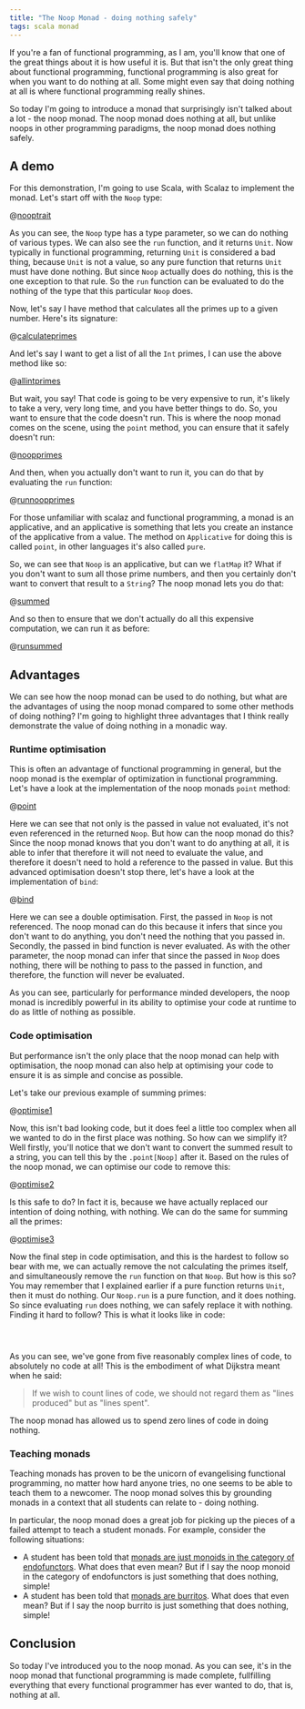 ```yaml
---
title: "The Noop Monad - doing nothing safely"
tags: scala monad
---
```


If you're a fan of functional programming, as I am, you'll know that one of the great things about it is how useful it is.  But that isn't the only great thing about functional programming, functional programming is also great for when you want to do nothing at all.  Some might even say that doing nothing at all is where functional programming really shines.

So today I'm going to introduce a monad that surprisingly isn't talked about a lot - the noop monad.  The noop monad does nothing at all, but unlike noops in other programming paradigms, the noop monad does nothing safely.

## A demo

For this demonstration, I'm going to use Scala, with Scalaz to implement the monad.  Let's start off with the `Noop` type:

@[nooptrait](/_code/noop-monad/NoopMonad.scala)

As you can see, the `Noop` type has a type parameter, so we can do nothing of various types.  We can also see the `run` function, and it returns `Unit`.  Now typically in functional programming, returning `Unit` is considered a bad thing, because `Unit` is not a value, so any pure function that returns `Unit` must have done nothing.  But since `Noop` actually does do nothing, this is the one exception to that rule.  So the `run` function can be evaluated to do the nothing of the type that this particular `Noop` does.

Now, let's say I have method that calculates all the primes up to a given number.  Here's its signature:

@[calculateprimes](/_code/noop-monad/NoopMonad.scala)

And let's say I want to get a list of all the `Int` primes, I can use the above method like so:

@[allintprimes](/_code/noop-monad/NoopMonad.scala)

But wait, you say! That code is going to be very expensive to run, it's likely to take a very, very long time, and you have better things to do.  So, you want to ensure that the code doesn't run.  This is where the noop monad comes on the scene, using the `point` method, you can ensure that it safely doesn't run:

@[noopprimes](/_code/noop-monad/NoopMonad.scala)

And then, when you actually don't want to run it, you can do that by evaluating the `run` function:

@[runnoopprimes](/_code/noop-monad/NoopMonad.scala)

For those unfamiliar with scalaz and functional programming, a monad is an applicative, and an applicative is something that lets you create an instance of the applicative from a value.  The method on `Applicative` for doing this is called `point`, in other languages it's also called `pure`.

So, we can see that `Noop` is an applicative, but can we `flatMap` it?  What if you don't want to sum all those prime numbers, and then you certainly don't want to convert that result to a `String`?  The noop monad lets you do that:

@[summed](/_code/noop-monad/NoopMonad.scala)

And so then to ensure that we don't actually do all this expensive computation, we can run it as before:

@[runsummed](/_code/noop-monad/NoopMonad.scala)

## Advantages

We can see how the noop monad can be used to do nothing, but what are the advantages of using the noop monad compared to some other methods of doing nothing?  I'm going to highlight three advantages that I think really demonstrate the value of doing nothing in a monadic way.

### Runtime optimisation

This is often an advantage of functional programming in general, but the noop monad is the exemplar of optimization in functional programming.  Let's have a look at the implementation of the noop monads `point` method:

@[point](/_code/noop-monad/NoopMonad.scala)

Here we can see that not only is the passed in value not evaluated, it's not even referenced in the returned `Noop`.  But how can the noop monad do this?  Since the noop monad knows that you don't want to do anything at all, it is able to infer that therefore it will not need to evaluate the value, and therefore it doesn't need to hold a reference to the passed in value.  But this advanced optimisation doesn't stop there, let's have a look at the implementation of `bind`:

@[bind](/_code/noop-monad/NoopMonad.scala)

Here we can see a double optimisation.  First, the passed in `Noop` is not referenced.  The noop monad can do this because it infers that since you don't want to do anything, you don't need the nothing that you passed in.  Secondly, the passed in bind function is never evaluated.  As with the other parameter, the noop monad can infer that since the passed in `Noop` does nothing, there will be nothing to pass to the passed in function, and therefore, the function will never be evaluated.

As you can see, particularly for performance minded developers, the noop monad is incredibly powerful in its ability to optimise your code at runtime to do as little of nothing as possible.

### Code optimisation

But performance isn't the only place that the noop monad can help with optimisation, the noop monad can also help at optimising your code to ensure it is as simple and concise as possible.

Let's take our previous example of summing primes:

@[optimise1](/_code/noop-monad/NoopMonad.scala)

Now, this isn't bad looking code, but it does feel a little too complex when all we wanted to do in the first place was nothing.  So how can we simplify it?  Well firstly, you'll notice that we don't want to convert the summed result to a string, you can tell this by the `.point[Noop]` after it.  Based on the rules of the noop monad, we can optimise our code to remove this:

@[optimise2](/_code/noop-monad/NoopMonad.scala)

Is this safe to do?  In fact it is, because we have actually replaced our intention of doing nothing, with nothing.  We can do the same for summing all the primes:

@[optimise3](/_code/noop-monad/NoopMonad.scala)

Now the final step in code optimisation, and this is the hardest to follow so bear with me, we can actually remove the not calculating the primes itself, and simultaneously remove the `run` function on that `Noop`.  But how is this so?  You may remember that I explained earlier if a pure function returns `Unit`, then it must do nothing.  Our `Noop.run` is a pure function, and it does nothing.  So since evaluating `run` does nothing, we can safely replace it with nothing.  Finding it hard to follow?  This is what it looks like in code:

<pre class="prettyprint"><code class="language-scala">

</code></pre>

As you can see, we've gone from five reasonably complex lines of code, to absolutely no code at all!  This is the embodiment of what Dijkstra meant when he said:

> If we wish to count lines of code, we should not regard them as "lines produced" but as "lines spent".

The noop monad has allowed us to spend zero lines of code in doing nothing.

### Teaching monads

Teaching monads has proven to be the unicorn of evangelising functional programming, no matter how hard anyone tries, no one seems to be able to teach them to a newcomer.  The noop monad solves this by grounding monads in a context that all students can relate to - doing nothing.

In particular, the noop monad does a great job for picking up the pieces of a failed attempt to teach a student monads.  For example, consider the following situations:

* A student has been told that [monads are just monoids in the category of endofunctors](http://james-iry.blogspot.com.au/2009/05/brief-incomplete-and-mostly-wrong.html).  What does that even mean?  But if I say the noop monoid in the category of endofunctors is just something that does nothing, simple!
* A student has been told that [monads are burritos](http://blog.plover.com/prog/burritos.html).  What does that even mean?  But if I say the noop burrito is just something that does nothing, simple!

## Conclusion

So today I've introduced you to the noop monad.  As you can see, it's in the noop monad that functional programming is made complete, fullfilling everything that every functional programmer has ever wanted to do, that is, nothing at all.

